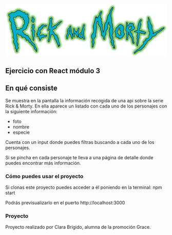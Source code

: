 ![Rick&Morty](./src/logo.png)

## Ejercicio con React módulo 3

## En qué consiste

Se muestra en la pantalla la información recogida de una api sobre la serie Rick & Morty. En ella aparece un listado con cada uno de los personajes con la siguiente información: 
  - foto
  - nombre
  - especie

Cuenta con un input donde puedes filtras buscando a cada uno de los personajes. 

Si se pincha en cada personaje te lleva a una página de detalle donde puedes encontrar más información. 

### Cómo puedes usar el proyecto

Si clonas este proyecto puedes acceder a él poniendo en la terminal:
 npm start 
 
Podrás previsualizarlo en el puerto  http://localhost:3000 

### Proyecto 
Proyecto realizado por Clara Brígido, alumna de la promoción Grace.